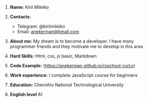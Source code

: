 1. **Name:** Kiril Mileiko

2. **Contacts:**
    - Telegram: @kirilmileiko
    - Email: anekerman@hmail.com
3. **About me:**
    My dream is to become a developer. I have many programmer friends and they motivate me to develop in this area

4. **Hard Skills:** Html, css, js basic, Markdown

5. **Code Example:** (https://anekerman.github.io/rsschool-cv/cv)

6. **Work experience:** I complete JavaScript course for beginners

7. **Education:** Chernihiv National Technological University

8. **English level** A1
